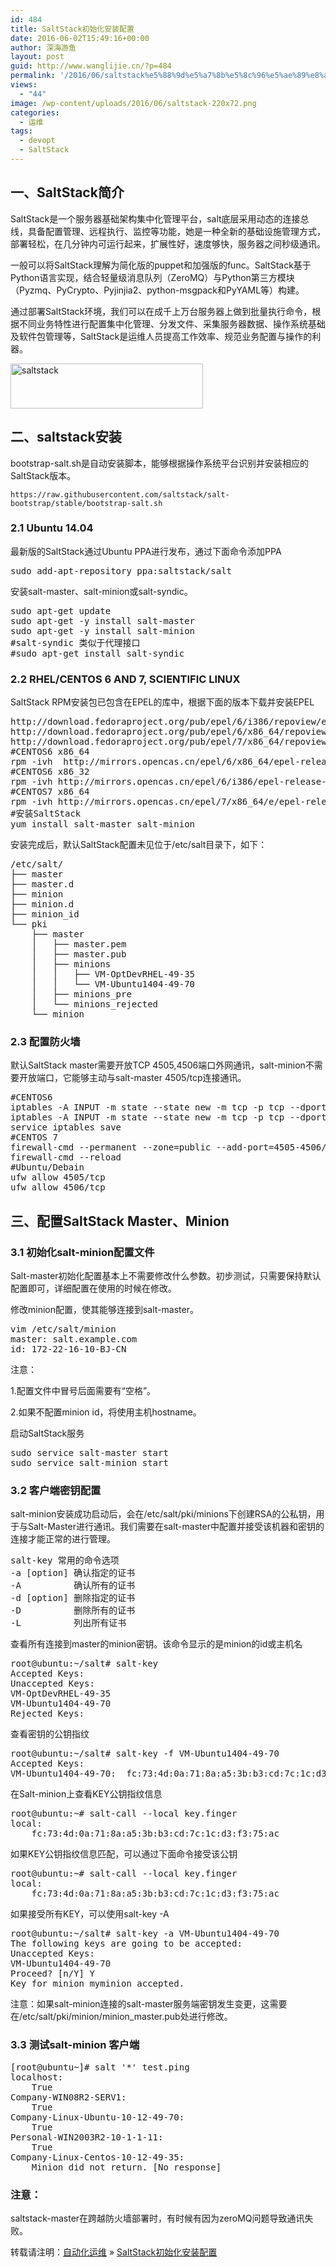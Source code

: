 ```yaml
---
id: 484
title: SaltStack初始化安装配置
date: 2016-06-02T15:49:16+00:00
author: 深海游鱼
layout: post
guid: http://www.wanglijie.cn/?p=484
permalink: '/2016/06/saltstack%e5%88%9d%e5%a7%8b%e5%8c%96%e5%ae%89%e8%a3%85%e9%85%8d%e7%bd%ae.html'
views:
  - "44"
image: /wp-content/uploads/2016/06/saltstack-220x72.png
categories:
  - 运维
tags:
  - devopt
  - SaltStack
---
```

## 一、SaltStack简介

SaltStack是一个服务器基础架构集中化管理平台，salt底层采用动态的连接总线，具备配置管理、远程执行、监控等功能，她是一种全新的基础设施管理方式，部署轻松，在几分钟内可运行起来，扩展性好，速度够快，服务器之间秒级通讯。
  
一般可以将SaltStack理解为简化版的puppet和加强版的func。SaltStack基于Python语言实现，结合轻量级消息队列（ZeroMQ）与Python第三方模块（Pyzmq、PyCrypto、Pyjinjia2、python-msgpack和PyYAML等）构建。
  
通过部署SaltStack环境，我们可以在成千上万台服务器上做到批量执行命令，根据不同业务特性进行配置集中化管理、分发文件、采集服务器数据、操作系统基础及软件包管理等，SaltStack是运维人员提高工作效率、规范业务配置与操作的利器。

<img class="aligncenter size-full wp-image-485" src="http://images.wanglijie.cn/public/img/posts/2016/06/saltstack.png" alt="saltstack" width="308" height="72" srcset="http://images.wanglijie.cn/public/img/posts/2016/06/saltstack.png 308w, http://images.wanglijie.cn/public/img/posts/2016/06/saltstack-300x70.png 300w" sizes="(max-width: 308px) 100vw, 308px" />

## 二、saltstack安装

bootstrap-salt.sh是自动安装脚本，能够根据操作系统平台识别并安装相应的SaltStack版本。
  
`https://raw.githubusercontent.com/saltstack/salt-bootstrap/stable/bootstrap-salt.sh`

### 2.1 Ubuntu 14.04

最新版的SaltStack通过Ubuntu PPA进行发布，通过下面命令添加PPA

<pre class="prettyprint linenums">sudo add-apt-repository ppa:saltstack/salt
</pre>

安装salt-master、salt-minion或salt-syndic。

<pre class="prettyprint linenums">sudo apt-get update
sudo apt-get -y install salt-master
sudo apt-get -y install salt-minion
#salt-syndic 类似于代理接口
#sudo apt-get install salt-syndic
</pre>

### 2.2 RHEL/CENTOS 6 AND 7, SCIENTIFIC LINUX

SaltStack RPM安装包已包含在EPEL的库中，根据下面的版本下载并安装EPEL

<pre class="prettyprint linenums">http://download.fedoraproject.org/pub/epel/6/i386/repoview/epel-release.html
http://download.fedoraproject.org/pub/epel/6/x86_64/repoview/epel-release.html
http://download.fedoraproject.org/pub/epel/7/x86_64/repoview/epel-release.html
#CENTOS6 x86_64
rpm -ivh  http://mirrors.opencas.cn/epel/6/x86_64/epel-release-6-8.noarch.rpm
#CENTOS6 x86_32
rpm -ivh http://mirrors.opencas.cn/epel/6/i386/epel-release-6-8.noarch.rpm
#CENTOS7 x86_64
rpm -ivh http://mirrors.opencas.cn/epel/7/x86_64/e/epel-release-7-5.noarch.rpm
#安装SaltStack
yum install salt-master salt-minion
</pre>

安装完成后，默认SaltStack配置未见位于/etc/salt目录下，如下：

<pre class="prettyprint linenums">/etc/salt/
├── master
├── master.d
├── minion
├── minion.d
├── minion_id
└── pki
    ├── master
    │   ├── master.pem
    │   ├── master.pub
    │   ├── minions
    │   │   ├── VM-OptDevRHEL-49-35
    │   │   └── VM-Ubuntu1404-49-70
    │   ├── minions_pre
    │   └── minions_rejected
    └── minion
</pre>

### 2.3 配置防火墙

默认SaltStack master需要开放TCP 4505,4506端口外网通讯，salt-minion不需要开放端口，它能够主动与salt-master 4505/tcp连接通讯。

<pre class="prettyprint linenums">#CENTOS6
iptables -A INPUT -m state --state new -m tcp -p tcp --dport 4505 -j ACCEPT
iptables -A INPUT -m state --state new -m tcp -p tcp --dport 4506 -j ACCEPT
service iptables save
#CENTOS 7
firewall-cmd --permanent --zone=public --add-port=4505-4506/tcp
firewall-cmd --reload
#Ubuntu/Debain
ufw allow 4505/tcp
ufw allow 4506/tcp
</pre>

## 三、配置SaltStack Master、Minion

### 3.1 初始化salt-minion配置文件

Salt-master初始化配置基本上不需要修改什么参数。初步测试，只需要保持默认配置即可，详细配置在使用的时候在修改。
  
修改minion配置，使其能够连接到salt-master。

<pre class="prettyprint linenums">vim /etc/salt/minion
master: salt.example.com
id: 172-22-16-10-BJ-CN
</pre>

注意：
  
1.配置文件中冒号后面需要有“空格”。
  
2.如果不配置minion id，将使用主机hostname。

启动SaltStack服务

<pre class="prettyprint linenums">sudo service salt-master start
sudo service salt-minion start
</pre>

### 3.2 客户端密钥配置

salt-minion安装成功启动后，会在/etc/salt/pki/minions下创建RSA的公私钥，用于与Salt-Master进行通讯。我们需要在salt-master中配置并接受该机器和密钥的连接才能正常的进行管理。

<pre class="prettyprint linenums">salt-key 常用的命令选项 
-a [option] 确认指定的证书
-A          确认所有的证书
-d [option] 删除指定的证书
-D          删除所有的证书
-L          列出所有证书
</pre>

查看所有连接到master的minion密钥。该命令显示的是minion的id或主机名

<pre class="prettyprint linenums">root@ubuntu:~/salt# salt-key
Accepted Keys:
Unaccepted Keys:
VM-OptDevRHEL-49-35
VM-Ubuntu1404-49-70
Rejected Keys:
</pre>

查看密钥的公钥指纹

<pre class="prettyprint linenums">root@ubuntu:~/salt# salt-key -f VM-Ubuntu1404-49-70
Accepted Keys:
VM-Ubuntu1404-49-70:  fc:73:4d:0a:71:8a:a5:3b:b3:cd:7c:1c:d3:f3:75:ac
</pre>

在Salt-minion上查看KEY公钥指纹信息

<pre class="prettyprint linenums">root@ubuntu:~# salt-call --local key.finger
local:
    fc:73:4d:0a:71:8a:a5:3b:b3:cd:7c:1c:d3:f3:75:ac
</pre>

如果KEY公钥指纹信息匹配，可以通过下面命令接受该公钥

<pre class="prettyprint linenums">root@ubuntu:~# salt-call --local key.finger
local:
    fc:73:4d:0a:71:8a:a5:3b:b3:cd:7c:1c:d3:f3:75:ac
</pre>

如果接受所有KEY，可以使用salt-key -A

<pre class="prettyprint linenums">root@ubuntu:~/salt# salt-key -a VM-Ubuntu1404-49-70
The following keys are going to be accepted:
Unaccepted Keys:
VM-Ubuntu1404-49-70
Proceed? [n/Y] Y
Key for minion myminion accepted.
</pre>

注意：如果salt-minion连接的salt-master服务端密钥发生变更，这需要在/etc/salt/pki/minion/minion_master.pub处进行修改。

### 3.3 测试salt-minion 客户端

<pre class="prettyprint linenums">[root@ubuntu~]# salt '*' test.ping
localhost:
    True
Company-WIN08R2-SERV1:
    True
Company-Linux-Ubuntu-10-12-49-70:
    True
Personal-WIN2003R2-10-1-1-11:
    True
Company-Linux-Centos-10-12-49-35:
    Minion did not return. [No response]</pre>

### 注意：

saltstack-master在跨越防火墙部署时，有时候有因为zeroMQ问题导致通讯失败。

转载请注明：[自动化运维](http://www.wanglijie.cn) &raquo; [SaltStack初始化安装配置](http://www.wanglijie.cn/2016/06/saltstack%e5%88%9d%e5%a7%8b%e5%8c%96%e5%ae%89%e8%a3%85%e9%85%8d%e7%bd%ae.html)
